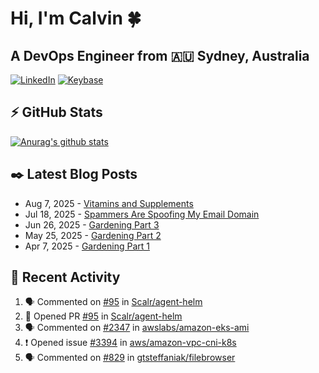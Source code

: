 # Hi, I'm Calvin 🍀
## A DevOps Engineer from 🇦🇺 Sydney, Australia</h3>

[![LinkedIn](https://img.shields.io/badge/-c–bui-0077B5?style=flat-square&labelColor=0077B5&logo=LinkedIn&logoColor=white)](https://www.linkedin.com/in/c-bui/)
[![Keybase](https://img.shields.io/badge/-calvinbui-ff6f21?style=flat-square&labelColor=ff6f21&logo=Keybase&logoColor=white)](https://keybase.io/calvinbui)

<!-- https://github.com/rishavanand/github-profilinator -->
## ⚡ GitHub Stats
[![Anurag's github stats](https://github-readme-stats.vercel.app/api?username=calvinbui&count_private=true&hide_title=true)](https://github.com/anuraghazra/github-readme-stats)

<!-- https://github.com/gautamkrishnar/blog-post-workflow -->
## ✒️ Latest Blog Posts

<!-- BLOG-POST-LIST:START -->
- Aug 7, 2025 - [Vitamins and Supplements](https://calvin.me/vitamins-and-supplements)
- Jul 18, 2025 - [Spammers Are Spoofing My Email Domain](https://calvin.me/spammers-are-spoofing-my-email)
- Jun 26, 2025 - [Gardening Part 3](https://calvin.me/gardening-part-3)
- May 25, 2025 - [Gardening Part 2](https://calvin.me/gardening-part-2)
- Apr 7, 2025 - [Gardening Part 1](https://calvin.me/gardening-part-1)

<!-- BLOG-POST-LIST:END -->

## 🏃‍ Recent Activity

<!--START_SECTION:activity-->
1. 🗣 Commented on [#95](https://github.com/Scalr/agent-helm/pull/95#issuecomment-3208454942) in [Scalr/agent-helm](https://github.com/Scalr/agent-helm)
2. 💪 Opened PR [#95](https://github.com/Scalr/agent-helm/pull/95) in [Scalr/agent-helm](https://github.com/Scalr/agent-helm)
3. 🗣 Commented on [#2347](https://github.com/awslabs/amazon-eks-ami/pull/2347#issuecomment-3172989511) in [awslabs/amazon-eks-ami](https://github.com/awslabs/amazon-eks-ami)
4. ❗ Opened issue [#3394](https://github.com/aws/amazon-vpc-cni-k8s/issues/3394) in [aws/amazon-vpc-cni-k8s](https://github.com/aws/amazon-vpc-cni-k8s)
5. 🗣 Commented on [#829](https://github.com/gtsteffaniak/filebrowser/issues/829#issuecomment-2994289642) in [gtsteffaniak/filebrowser](https://github.com/gtsteffaniak/filebrowser)
<!--END_SECTION:activity-->
